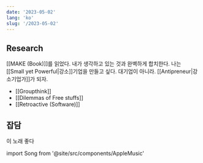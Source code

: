 ```yaml
---
date: '2023-05-02'
lang: 'ko'
slug: '/2023-05-02'
---
```


## Research

[[MAKE (Book)]]를 읽었다. 내가 생각하고 있는 것과 완벽하게 합치한다. 나는 [[Small yet Powerful|강소]]기업을 만들고 싶다. 대기업이 아니라. [[Antipreneur|강소기업가]]가 되자.

- [[Groupthink]]
- [[Dilemmas of Free stuffs]]
- [[Retroactive (Software)]]

## 잡담

이 노래 좋다

import Song from '@site/src/components/AppleMusic'

<AppleMusicSong url="https://embed.music.apple.com/us/album/rising/1670327195?i=1670327199&amp;app=music&amp;itsct=music_box_player&amp;itscg=30200&amp;ls=1&amp;theme=auto"/>
